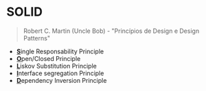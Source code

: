 # SOLID
> Robert C. Martin (Uncle Bob) - "Princípios de Design e Design Patterns"

- [**S**]()ingle Responsability Principle
- [**O**]()pen/Closed Principle
- [**L**]()iskov Substitution Principle
- [**I**]()nterface segregation Principle
- [**D**]()ependency Inversion Principle

